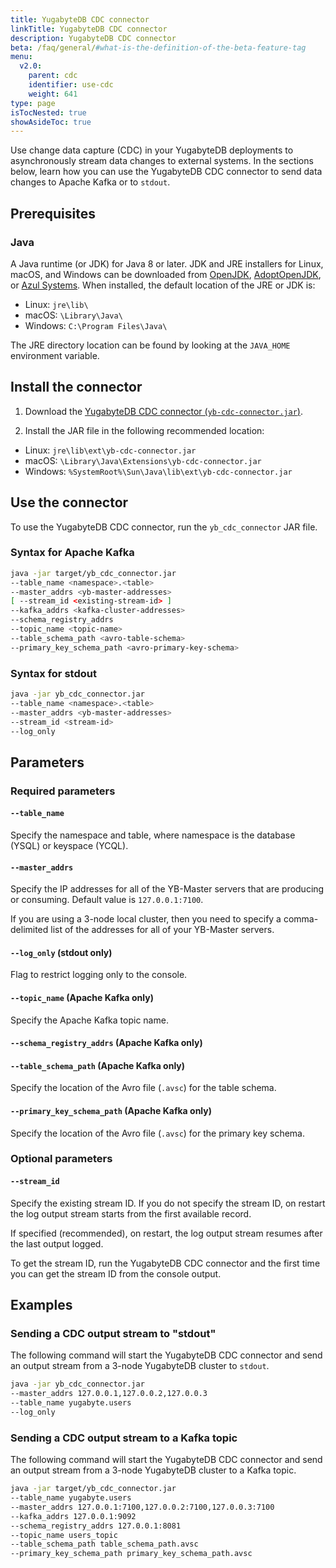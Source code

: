 ```yaml
---
title: YugabyteDB CDC connector
linkTitle: YugabyteDB CDC connector
description: YugabyteDB CDC connector
beta: /faq/general/#what-is-the-definition-of-the-beta-feature-tag
menu:
  v2.0:
    parent: cdc
    identifier: use-cdc
    weight: 641
type: page
isTocNested: true
showAsideToc: true
---
```


Use change data capture (CDC) in your YugabyteDB deployments to asynchronously stream data changes to external systems. In the sections below, learn how you can use the YugabyteDB CDC connector to send data changes to Apache Kafka or to `stdout`.

## Prerequisites

### Java

A Java runtime (or JDK) for Java 8 or later. JDK and JRE installers for Linux, macOS, and Windows can be downloaded from [OpenJDK](https://openjdk.java.net/install/), [AdoptOpenJDK](https://adoptopenjdk.net/releases.html), or [Azul Systems](https://www.azul.com/downloads/zulu-community/). When installed, the default location of the JRE or JDK is:

- Linux: `jre\lib\`
- macOS: `\Library\Java\`
- Windows: `C:\Program Files\Java\`

The JRE directory location can be found by looking at the `JAVA_HOME` environment variable.

## Install the connector

1. Download the [YugabyteDB CDC connector (`yb-cdc-connector.jar`)](https://github.com/yugabyte/yb-kafka-connector/blob/master/yb-cdc/yb-cdc-connector.jar).

2. Install the JAR file in the following recommended location:

- Linux: `jre\lib\ext\yb-cdc-connector.jar`
- macOS: `\Library\Java\Extensions\yb-cdc-connector.jar`
- Windows: `%SystemRoot%\Sun\Java\lib\ext\yb-cdc-connector.jar`

## Use the connector

To use the YugabyteDB CDC connector, run the `yb_cdc_connector` JAR file.

### Syntax for Apache Kafka

```sh
java -jar target/yb_cdc_connector.jar
--table_name <namespace>.<table>
--master_addrs <yb-master-addresses>
[ --stream_id <existing-stream-id> ]
--kafka_addrs <kafka-cluster-addresses>
--schema_registry_addrs
--topic_name <topic-name>
--table_schema_path <avro-table-schema>
--primary_key_schema_path <avro-primary-key-schema>
```

### Syntax for stdout

```sh
java -jar yb_cdc_connector.jar
--table_name <namespace>.<table>
--master_addrs <yb-master-addresses>
--stream_id <stream-id>
--log_only
```

## Parameters

### Required parameters 

#### `--table_name`

Specify the namespace and table, where namespace is the database (YSQL) or keyspace (YCQL).

#### `--master_addrs`

Specify the IP addresses for all of the YB-Master servers that are producing or consuming. Default value is `127.0.0.1:7100`.

If you are using a 3-node local cluster, then you need to specify a comma-delimited list of the addresses for all of your YB-Master servers.

#### `--log_only` (stdout only)

Flag to restrict logging only to the console.

#### `--topic_name` (Apache Kafka only)

Specify the Apache Kafka topic name.

#### `--schema_registry_addrs` (Apache Kafka only)

#### `--table_schema_path` (Apache Kafka only)

Specify the location of the Avro file (`.avsc`) for the table schema.

#### `--primary_key_schema_path` (Apache Kafka only)

Specify the location of the Avro file (`.avsc`) for the primary key schema.

### Optional parameters

#### `--stream_id`

Specify the existing stream ID. If you do not specify the stream ID, on restart the log output stream starts from the first available record.

If specified (recommended), on restart, the log output stream resumes after the last output logged.

To get the stream ID, run the YugabyteDB CDC connector and the first time you can get the stream ID from the console output.

## Examples

### Sending a CDC output stream to "stdout"

The following command will start the YugabyteDB CDC connector and send an output stream from a 3-node YugabyteDB cluster to `stdout`.

```sh
java -jar yb_cdc_connector.jar
--master_addrs 127.0.0.1,127.0.0.2,127.0.0.3
--table_name yugabyte.users
--log_only
```

### Sending a CDC output stream to a Kafka topic

The following command will start the YugabyteDB CDC connector and send an output stream from a 3-node YugabyteDB cluster to a Kafka topic.

```sh
java -jar target/yb_cdc_connector.jar
--table_name yugabyte.users
--master_addrs 127.0.0.1:7100,127.0.0.2:7100,127.0.0.3:7100
--kafka_addrs 127.0.0.1:9092
--schema_registry_addrs 127.0.0.1:8081
--topic_name users_topic
--table_schema_path table_schema_path.avsc
--primary_key_schema_path primary_key_schema_path.avsc
```
